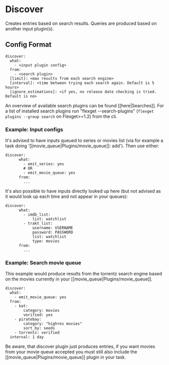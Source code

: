 # Discover

Creates entries based on search results. Queries are produced based on another input plugin(s).

## Config Format


    discover:
      what:
        - <input plugin config>
      from:
        - <search plugin>
      [limit]: <max results from each search engine>
      [interval]: <time between trying each search again. Default is 5 hours>
      [ignore_estimations]: <if yes, no release date checking is tried. Default is no>


An overview of available search plugins can be found [[here|Searches]]. For a list of installed search plugins run "flexget --search-plugins" (`flexget plugins --group search` on Flexget>=1.2) from the cli.

### Example: Input configs

It's advised to have inputs queued to series or movies list (via for example a task doing '[[movie_queue|Plugins/movie_queue]]: add'). Then use either:


    discover:
          what:
            - emit_series: yes
            # OR
            - emit_movie_queue: yes
          from:
            ...


It's also possible to have inputs directly looked up here (but not advised as it would look up each time and not appear in your queues):


    discover:
          what:
            - imdb_list:
                list: watchlist
            - trakt_list:
                username: USERNAME
                password: PASSWORD
                list: watchlist
                type: movies
          from:
            ...


### Example: Search movie queue

This example would produce results from the torrentz search engine based on the movies currently in your [[movie_queue|Plugins/movie_queue]].


    discover:
      what:
        - emit_movie_queue: yes
      from:
        - kat:
            category: movies
            verified: yes
        - piratebay:
            category: "highres movies"
            sort_by: seeds
        - torrentz: verified
      interval: 1 day

Be aware, that discover plugin just produces entries, if you want movies from your movie queue accepted you must still also include the [[movie_queue|Plugins/movie_queue]] plugin in your task.

